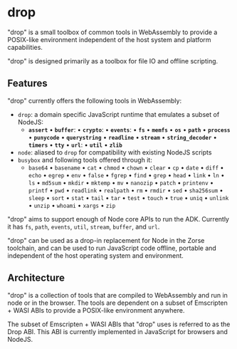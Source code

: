 # drop

"drop" is a small toolbox of common tools in WebAssembly to provide a POSIX-like
environment independent of the host system and platform capabilities.

"drop" is designed primarily as a toolbox for file IO and offline scripting.

## Features

"drop" currently offers the following tools in WebAssembly:

- `drop`: a domain specific JavaScript runtime that emulates a subset of NodeJS:
  - **`assert`** • **`buffer`**: • **`crypto`**: • **`events`**: • **`fs`**
  • **`memfs`** • **`os`** • **`path`** • **`process`** • **`punycode`** 
  • **`querystring`** • **`readline`** • **`stream`** • **`string_decoder`**
  • **`timers`** • **`tty`** • **`url`**: • **`util`** • **`zlib`**
- `node`: aliased to `drop` for compatibility with existing NodeJS scripts
- `busybox` and following tools offered through it:
  - `base64` • `basename` • `cat` • `chmod` • `chown` • `clear` • `cp` • `date`
  • `diff` • `echo` • `egrep` • `env` • `false` • `fgrep` • `find` • `grep`
  • `head` • `link` • `ln` • `ls` • `md5sum` • `mkdir` • `mktemp` • `mv`
  • `nanozip` • `patch` • `printenv` • `printf` • `pwd` • `readlink`
  • `realpath` • `rm` • `rmdir` • `sed` • `sha256sum` • `sleep` • `sort`
  • `stat` • `tail` • `tar` • `test` • `touch` • `true` • `uniq` • `unlink`
  • `unzip` • `whoami` • `xargs` • `zip`

"drop" aims to support enough of Node core APIs to run the ADK. Currently it has
`fs`, `path`, `events`, `util`, `stream`, `buffer`, and `url`.

"drop" can be used as a drop-in replacement for Node in the Zorse toolchain, and
can be used to run JavaScript code offline, portable and independent of the host
operating system and environment.

## Architecture

"drop" is a collection of tools that are compiled to WebAssembly and run in node
or in the browser. The tools are dependent on a subset of Emscripten + WASI ABIs
to provide a POSIX-like environment anywhere.

The subset of Emscripten + WASI ABIs that "drop" uses is referred to as the Drop
ABI. This ABI is currently implemented in JavaScript for browsers and NodeJS.
